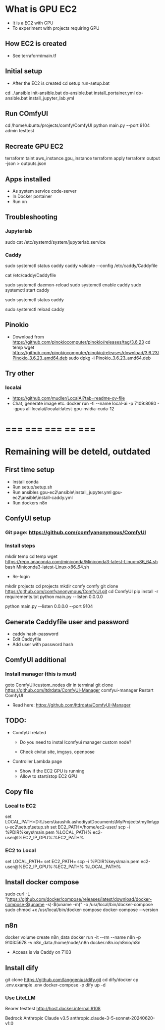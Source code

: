 # What is GPU EC2
- It is a EC2 with GPU
- To experiment with projects requiring GPU

## How EC2 is created
- See terraform\main.tf

## Initial setup
- After the EC2 is created
cd setup
run-setup.bat

cd ..\ansible
init-ansible.bat
do-ansible.bat install_portainer.yml
do-ansible.bat install_jupyter_lab.yml


## Run COmfyUI
cd /home/ubuntu/projects/comfy/ComfyUI
python main.py --port 9104
admin
testtest



## Recreate GPU EC2
terraform taint aws_instance.gpu_instance
terraform apply
terraform output -json > outputs.json


## Apps installed
- As system service
code-server
- In Docker
portainer
- Run on 



## Troubleshooting

### Jupyterlab
sudo cat /etc/systemd/system/jupyterlab.service

### Caddy
sudo systemctl status caddy
caddy validate --config /etc/caddy/Caddyfile

cat /etc/caddy/Caddyfile

sudo systemctl daemon-reload
sudo systemctl enable caddy
sudo systemctl start caddy


sudo systemctl status caddy


sudo systemctl reload caddy

## Pinokio
- Download from https://github.com/pinokiocomputer/pinokio/releases/tag/3.6.23
cd temp
wget https://github.com/pinokiocomputer/pinokio/releases/download/3.6.23/Pinokio_3.6.23_amd64.deb
sudo dpkg -i Pinokio_3.6.23_amd64.deb



## Try other

### localai
- https://github.com/mudler/LocalAI?tab=readme-ov-file
- Chat, generate image etc.
docker run -ti --name local-ai -p 7109:8080 --gpus all localai/localai:latest-gpu-nvidia-cuda-12
















# === === === == ===
# Remaining will be deteld, outdated

## First time setup
- Install conda
- Run setup/setup.sh
- Run ansibles
gpu-ec2\ansible\install_jupyter.yml
gpu-ec2\ansible\install-caddy.yml
- Run dockers
n8n



## ConfyUI setup
### Git page: https://github.com/comfyanonymous/ComfyUI
### Install steps
mkdir temp
cd temp
wget https://repo.anaconda.com/miniconda/Miniconda3-latest-Linux-x86_64.sh
bash Miniconda3-latest-Linux-x86_64.sh

- Re-login

mkdir projects
cd projects
mkdir comfy
comfy
git clone https://github.com/comfyanonymous/ComfyUI.git
cd ComfyUI
pip install -r requirements.txt
python main.py --listen 0.0.0.0

python main.py --listen 0.0.0.0 --port 9104


## Generate Caddyfile user and password
- caddy hash-password
- Edit Caddyfile  
- Add user with password hash

## ComfyUI additional
### Install manager (this is must)
goto ComfyUI/custom_nodes dir in terminal
git clone https://github.com/ltdrdata/ComfyUI-Manager comfyui-manager
Restart ComfyUI
- Read here: https://github.com/ltdrdata/ComfyUI-Manager

## TODO:
- ComfyUI related
    - Do you need to instal lcomfyui manager custom node?

    - Check civitai site, imgsys, openpose

- Controller Lambda page
    - Show if the EC2 GPU is running
    - Allow to start/stop EC2 GPU


## Copy file 
### Local to EC2
set LOCAL_PATH=D:\Users\kaushik.ashodiya\Documents\MyProjects\myllm\gpu-ec2\setup\setup.sh
set EC2_PATH=/home/ec2-user/
scp -i %PDIR%keys\main.pem %LOCAL_PATH% ec2-user@%EC2_IP_GPU%:%EC2_PATH%

### EC2 to Local
set LOCAL_PATH=
set EC2_PATH=
scp -i %PDIR%keys\main.pem ec2-user@%EC2_IP_GPU%:%EC2_PATH% %LOCAL_PATH% 


## Install docker compose
sudo curl -L "https://github.com/docker/compose/releases/latest/download/docker-compose-$(uname -s)-$(uname -m)" -o /usr/local/bin/docker-compose
sudo chmod +x /usr/local/bin/docker-compose
docker-compose --version


## n8n
docker volume create n8n_data
docker run -it --rm --name n8n -p 9103:5678 -v n8n_data:/home/node/.n8n docker.n8n.io/n8nio/n8n
- Access is via Caddy on 7103


## Install dify
git clone https://github.com/langgenius/dify.git
cd dify/docker
cp .env.example .env
docker-compose -p dify up -d
### Use LiteLLM
Bearer testtest
http://host.docker.internal:9108

Bedrock Anthropic Claude v3.5
anthropic.claude-3-5-sonnet-20240620-v1:0